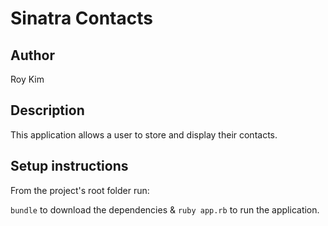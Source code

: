 # Sinatra Contacts

## Author
Roy Kim

## Description
This application allows a user to store and display their contacts.

## Setup instructions
From the project's root folder run:

`bundle` to download the dependencies & `ruby app.rb` to run the application.
